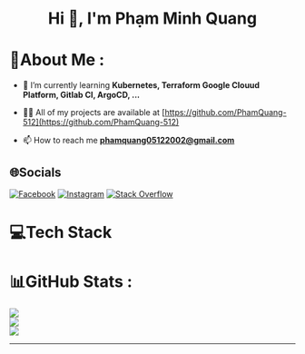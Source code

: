 <h1 align="center">Hi 👋, I'm Phạm Minh Quang</h1>

# 💫About Me :

- 🌱 I’m currently learning **Kubernetes, Terraform Google Clouud Platform, Gitlab CI, ArgoCD, ...**

- 👨‍💻 All of my projects are available at [https://github.com/PhamQuang-512](https://github.com/PhamQuang-512)

- 📫 How to reach me **phamquang05122002@gmail.com**

## 🌐Socials

[![Facebook](https://img.shields.io/badge/Facebook-%231877F2.svg?logo=Facebook&logoColor=white)](https://facebook.com/QuangPhamMinh0512/) [![Instagram](https://img.shields.io/badge/Instagram-%23E4405F.svg?logo=Instagram&logoColor=white)](https://instagram.com/12.l.21/) [![Stack Overflow](https://img.shields.io/badge/-Stackoverflow-FE7A16?logo=stack-overflow&logoColor=white)](https://stackoverflow.com/users/19083246)

# 💻Tech Stack



# 📊GitHub Stats :

![](https://github-readme-stats.vercel.app/api?username=PhamQuang-512&theme=react&hide_border=false&include_all_commits=true&count_private=true)<br/>
![](https://github-readme-streak-stats.herokuapp.com/?user=PhamQuang-512&theme=react&hide_border=false)<br/>
![](https://github-readme-stats.vercel.app/api/top-langs/?username=PhamQuang-512&theme=react&hide_border=false&include_all_commits=true&count_private=true&layout=compact)

---
